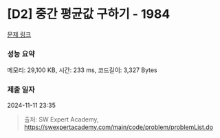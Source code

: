 # [D2] 중간 평균값 구하기 - 1984 

[문제 링크](https://swexpertacademy.com/main/code/problem/problemDetail.do?contestProbId=AV5Pw_-KAdcDFAUq) 

### 성능 요약

메모리: 29,100 KB, 시간: 233 ms, 코드길이: 3,327 Bytes

### 제출 일자

2024-11-11 23:35



> 출처: SW Expert Academy, https://swexpertacademy.com/main/code/problem/problemList.do